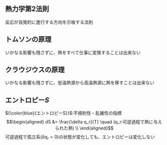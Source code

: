 ## 熱力学第$2$法則
反応が自発的に進行する方向を示唆する法則
## トムソンの原理
いかなる影響も残さずに、熱をすべて仕事に変換することは出来ない
## クラウジウスの原理
いかなる影響も残さずに、低温熱源から高温熱源に熱を移すことは出来ない

## エントロピー$S$
${\color{blue}{エントロピーS}}$:不規則性・乱雑性の指標
$$\begin{aligned}
dS &= \frac{\delta q_r}{T} \quad (q_r:可逆過程で熱に与えられた熱) \\
\end{aligned}$$
可逆過程で孤立系($\delta q_r = 0$)の状態が変化しても、エントロピーは変化しない